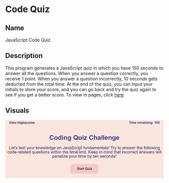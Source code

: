 # Code Quiz

## Name
JavaScript Code Quiz

## Description
This program generates a JavaScript quiz in which you have 150 seconds to answer all the questions. When you answer a question correctly, you receive 1 point. When you answer a question incorrectly, 10 seconds gets deducted from the total time. At the end of the quiz, you can input your initials to store your score, and you can go back and try the quiz again to see if you get a better score.
To view in pages, click [here](https://sifrult.github.io/code-quiz/)

## Visuals
![screenshot](./assets/screenshot.PNG)
